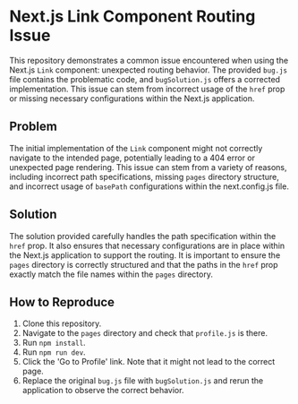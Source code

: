 # Next.js Link Component Routing Issue

This repository demonstrates a common issue encountered when using the Next.js `Link` component: unexpected routing behavior.  The provided `bug.js` file contains the problematic code, and `bugSolution.js` offers a corrected implementation.  This issue can stem from incorrect usage of the `href` prop or missing necessary configurations within the Next.js application.

## Problem

The initial implementation of the `Link` component might not correctly navigate to the intended page, potentially leading to a 404 error or unexpected page rendering. This issue can stem from a variety of reasons, including incorrect path specifications, missing `pages` directory structure, and incorrect usage of `basePath` configurations within the next.config.js file. 

## Solution

The solution provided carefully handles the path specification within the `href` prop. It also ensures that necessary configurations are in place within the Next.js application to support the routing. It is important to ensure the `pages` directory is correctly structured and that the paths in the `href` prop exactly match the file names within the `pages` directory.

## How to Reproduce

1. Clone this repository.
2. Navigate to the `pages` directory and check that `profile.js` is there.
3. Run `npm install`.
4. Run `npm run dev`.
5. Click the 'Go to Profile' link. Note that it might not lead to the correct page.
6. Replace the original `bug.js` file with `bugSolution.js` and rerun the application to observe the correct behavior.